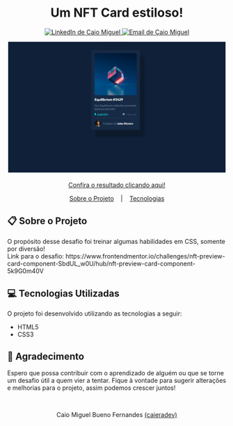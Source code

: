 <h1 align="center">
   Um NFT Card estiloso!
</h1>

<p align="center">	
  <a href="https://www.linkedin.com/in/caiomiguelfernandes/">
    <img alt="LinkedIn de Caio Miguel" src="https://img.shields.io/badge/-CaioMiguelFernandes-0077B7?style=flat&logo=Linkedin&logoColor=white" />
  </a>

  <a href="mailto:caiombuenof@gmail.com">
    <img alt="Email de Caio Miguel" src="https://img.shields.io/badge/-caiombuenof@gmail.com-0077B7?style=flat&logo=Gmail&logoColor=white" />
  </a>
</p>

<p align="center">
  <img style="width: 500px;" alt="mockup" src="https://github.com/caieradev/NFTCardChallenge/blob/main/assets/layout.png" width="100%">
  <br><br>
  <a href="https://caieradev.github.io/NFTCardChallenge/">Confira o resultado clicando aqui!</a>
</p>
<hl>

<p align="center">
  <a href="#clipboard-sobre-o-projeto">Sobre o Projeto</a>
  &nbsp;&nbsp;&nbsp;|&nbsp;&nbsp;&nbsp;
  <a href="#computer-tecnologias-utilizadas">Tecnologias</a>
</p>

## :clipboard: Sobre o Projeto

<p>
  O propósito desse desafio foi treinar algumas habilidades em CSS, somente por diversão! <br>
  Link para o desafio: https://www.frontendmentor.io/challenges/nft-preview-card-component-SbdUL_w0U/hub/nft-preview-card-component-5k9G0m40V
</p>

## :computer: Tecnologias Utilizadas

<p>
  O projeto foi desenvolvido utilizando as tecnologias a seguir:
  <ul>
    <li>HTML5</li>
    <li>CSS3</li>
  </ul>
</p>

## :pray: Agradecimento

<p>
  Espero que possa contribuir com o aprendizado de alguém ou que se torne um desafio útil a quem vier a tentar.
  Fique à vontade para sugerir alterações e melhorias para o projeto, assim podemos crescer juntos!
</p>
<br>
<p align="center">
  Caio Miguel Bueno Fernandes <a alt="GitHub de Caio Miguel" href="https://github.com/caieradev">(caieradev)</a>
</p>
